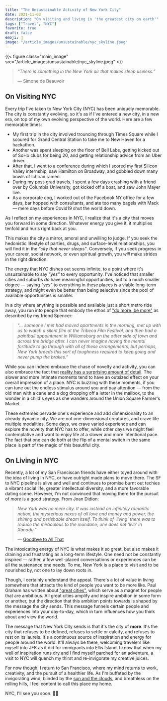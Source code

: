 ```yaml
---
title: "The Unsustainable Activity of New York City"
date: 2021-11-03
description: "On visiting and living in 'the greatest city on earth'"
tags: ["Travel", "NYC"]
favorite: true
draft: false
emoji: 🗽
image: "/article_images/unsustainable/nyc_skyline.jpeg"
---
```


{{< figure class="main_image" src="/article_images/unsustainable/nyc_skyline.jpeg" >}}

> *“There is something in the New York air that makes sleep useless.”*
> 
> — Simone de Beauvoir

## On Visiting NYC

Every trip I've taken to New York City (NYC) has been uniquely memorable. The city is constantly evolving, so it's as if I've entered a new city, in a new era, on top of my own evolving perspective of the world. Here are a few memorable times:

- My first trip in the city involved trouncing through Times Square while I scoured for Grand Central Station to take me to New Haven for a hackathon.
- Another was spent sleeping on the floor of Bell Labs, getting kicked out of SoHo clubs for being 20, and getting relationship advice from an Uber driver.
- After that, I went to a conference during which I scored my first Silicon Valley internship, saw Hamilton on Broadway, and gobbled down many bowls of Ichiran ramen.
- During my post-grad travels, I spent a few days crashing with a friend over by Columbia University, got kicked off a boat, and saw John Mayer live.
- As a corporate cog, I worked out of the Facebook NY office for a few days, bar hopped with consultants, and ate too many bagels with Mack — mere days before Covid19 shut the world down.

As I reflect on my experiences in NYC, I realize that it's a city that moves you forward in some direction. Whatever energy you give it, it multiplies tenfold and hurls right back at you.

This makes the city a mirror, amoral and unwilling to judge. If you seek the hedonistic lifestyle of parties, drugs, and surface-level relationships, you will find it in the *"city that never sleeps"*. Conversely, if you seek progress in your career, social network, or even spiritual growth, you *will* make strides in the right direction.

The energy that NYC dishes out seems infinite, to a point where it's unsustainable to say *"yes"* to every opportunity. I've noticed that smaller cities and suburbs *do* have meaningful opportunities, but to a much smaller degree — saying *"yes"* to everything in these places is a viable long-term strategy, and might even be better than being selective since the pool of available opportunities is smaller.

In a city where anything is possible and available just a short metro ride away, you run into people that embody the ethos of ["do more, be more"](https://spencerchang.substack.com/p/do-more-be-more-mini-26100) as described by my friend Spencer:

> *"... someone I met had moved apartments in the morning, met up with us to watch a silent film at the Tribeca Film Festival, and then had a paintball appointment in Williamsburg on the other side of town and across the bridge after. I can never imagine having the mental fortitude to go through with all of these arrangements, but perhaps, New York breeds this sort of toughness required to keep going and never pump the brakes."*

While you can indeed embrace the chase of novelty and activity, you can also embrace the fact that [reality has a surprising amount of detail](http://johnsalvatier.org/blog/2017/reality-has-a-surprising-amount-of-detail). The slower and more intimate moments tend to have an outsized effect on your overall impression of a place. NYC is buzzing with these moments, if you can tune out the endless stimulus around you and pay attention — from the old man with a cane and a dog dropping off a letter in the mailbox, to the wonder in a child's eyes as she wanders around the Union Square Farmer's Market.

These extremes pervade one's experience and add dimensionality to an already dynamic city. We are not one-dimensional creatures, and crave life multiple modalities. Some days, we crave varied experience and can explore the novelty that NYC has to offer, while other days we might feel contemplative and want to enjoy life at a slower and more intentional pace. The fact that one can do both at the flip of a mental switch in the same place is part of the magic of this beautiful city. 

## On Living in NYC

Recently, a lot of my San Franciscan friends have either toyed around with the idea of living in NYC, or have outright made plans to move there. The SF to NYC pipeline is alive and well and continues to promise burnt out techies a vibrant social life, greater intellectual diversity, and a more favorable dating scene. However, I'm not convinced that moving there for the pursuit of *more* is a good strategy. From Joan Didion:

> *New York was no mere city. It was instead an infinitely romantic notion, the mysterious nexus of all love and money and power, the shining and perishable dream itself. To think of 'living' there was to reduce the miraculous to the mundane; one does not 'live' in Xanadu."*
> 
> — [Goodbye to All That](http://essaysspring13.qwriting.qc.cuny.edu/files/2013/04/Joan-Didion-Goodbye-to-All-That.pdf)

The intoxicating energy of NYC is what makes it so great, but also makes it draining and frustrating as a long-term lifestyle. One need not be constantly inspired — rather, a few well-placed conversations or experiences can be all the sustenance one needs. To me, New York is a place to visit and to be nourished by, not one to lay down roots in.

Though, I certainly understand the appeal. There's a lot of value in living somewhere that attracts the kind of people you want to be more like. Paul Graham has written about ["great cities"](http://paulgraham.com/cities.html), which serve as a magnet for people that are ambitious. All great cities amplify and inspire ambition in some form or another, but the direction that this ambition points towards is shaped by the message the city sends. This message funnels certain people and experiences into your day-to-day, which in turn influences how you think about and view the world.

The message that New York City sends is that it's the city of **more**. It's the city that refuses to be defined, refuses to settle or calcify, and refuses to rest on its laurels. It's a continuous source of inspiration and energy for people around the world. It'll always be there, welcoming travelers like myself into JFK as it did for immigrants into Ellis Island. I know that when my well of inspiration runs dry and I find myself parched for an adventure, a visit to NYC will quench my thirst and re-invigorate my creative juices.

For now though, I return to San Francisco, where my mind returns to work, creativity, and the pursuit of a healthier life. As I'm buffeted by the invigorating wind, blinded by the [sun and the clouds](https://nikhilthota.com/writing/sun-and-clouds/), and breathless on the rolling hills, I feel content to call this place my home.

NYC, I'll see you soon. ✌🏾